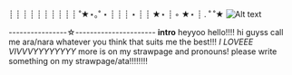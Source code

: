 ┊         ┊       ┊   ┊    ┊        ┊
┊         ┊       ┊   ┊   ˚★⋆｡˚  ⋆
┊         ┊       ┊   ⋆
┊         ┊       ★⋆
┊ ◦
★⋆      ┊ .  ˚
           ˚★
           ![Alt text](https://files.catbox.moe/8tlz9h.jpg)

----------------☆----------------------
            **intro**
         heyyoo hello!!!!
hi guyss call me ara/nara whatever you think that suits me the best!!!
    *I LOVEEE VIVVVYYYYYYYY*
more is on my strawpage and pronouns! please write something on my strawpage/ata!!!!!!!!
